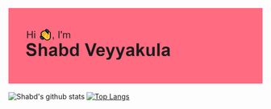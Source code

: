 ![alt text](header.png)

![Shabd's github stats](https://github-readme-stats.vercel.app/api?username=ShabdVeyyakula&show_icons=true&theme=synthwave)
[![Top Langs](https://github-readme-stats.vercel.app/api/top-langs/?username=ShabdVeyyakula&layout=compact)](https://github.com/ShabdVeyyakula/github-readme-stats&theme=synthwave)

